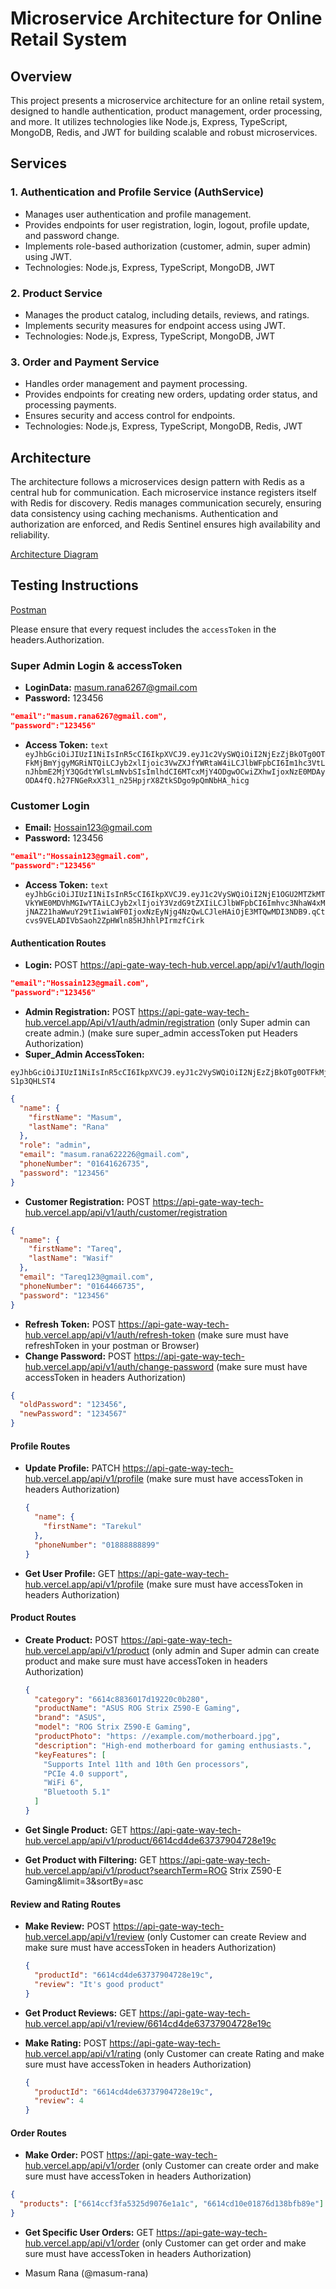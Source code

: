 # Microservice Architecture for Online Retail System

## Overview

This project presents a microservice architecture for an online retail system, designed to handle authentication, product management, order processing, and more. It utilizes technologies like Node.js, Express, TypeScript, MongoDB, Redis, and JWT for building scalable and robust microservices.

## Services

### 1. Authentication and Profile Service (AuthService)

- Manages user authentication and profile management.
- Provides endpoints for user registration, login, logout, profile update, and password change.
- Implements role-based authorization (customer, admin, super admin) using JWT.
- Technologies: Node.js, Express, TypeScript, MongoDB, JWT

### 2. Product Service

- Manages the product catalog, including details, reviews, and ratings.
- Implements security measures for endpoint access using JWT.
- Technologies: Node.js, Express, TypeScript, MongoDB, JWT

### 3. Order and Payment Service

- Handles order management and payment processing.
- Provides endpoints for creating new orders, updating order status, and processing payments.
- Ensures security and access control for endpoints.
- Technologies: Node.js, Express, TypeScript, MongoDB, Redis, JWT

## Architecture

The architecture follows a microservices design pattern with Redis as a central hub for communication. Each microservice instance registers itself with Redis for discovery. Redis manages communication securely, ensuring data consistency using caching mechanisms. Authentication and authorization are enforced, and Redis Sentinel ensures high availability and reliability.

[Architecture Diagram](https://drive.google.com/file/d/1uHGXmPcvCzuoMtaQLprFUnWzfZd1c-7W/view?usp=sharing)

## Testing Instructions

[Postman](https://www.postman.com/blue-rocket-827835/workspace/techhub-microservice/overview)

Please ensure that every request includes the `accessToken` in the headers.Authorization.

### Super Admin Login & accessToken

- **LoginData:** masum.rana6267@gmail.com
- **Password:** 123456

```json
"email":"masum.rana6267@gmail.com",
"password":"123456"
```

- **Access Token:** ```text 
eyJhbGciOiJIUzI1NiIsInR5cCI6IkpXVCJ9.eyJ1c2VySWQiOiI2NjEzZjBkOTg0OTFkMjBmYjgyMGRiNTQiLCJyb2xlIjoic3VwZXJfYWRtaW4iLCJlbWFpbCI6Im1hc3VtLnJhbmE2MjY3QGdtYWlsLmNvbSIsImlhdCI6MTcxMjY4ODgwOCwiZXhwIjoxNzE0MDAyODA4fQ.h27FNGeRxX3l1_n25HpjrX8ZtkSDgo9pQmNbHA_hicg ```

### Customer Login

- **Email:** Hossain123@gmail.com
- **Password:** 123456

```json
"email":"Hossain123@gmail.com",
"password":"123456"
```

- **Access Token:** `text
eyJhbGciOiJIUzI1NiIsInR5cCI6IkpXVCJ9.eyJ1c2VySWQiOiI2NjE1OGU2MTZkMTVkYWE0MDVhMGIwYTAiLCJyb2xlIjoiY3VzdG9tZXIiLCJlbWFpbCI6Imhvc3NhaW4xMjNAZ21haWwuY29tIiwiaWF0IjoxNzEyNjg4NzQwLCJleHAiOjE3MTQwMDI3NDB9.qCtcvs9VELADIVbSaoh2ZpHWln85HJhhlPIrmzfCirk`

#### Authentication Routes

- **Login:** POST https://api-gate-way-tech-hub.vercel.app/api/v1/auth/login

```json
"email":"Hossain123@gmail.com",
"password":"123456"
```

- **Admin Registration:** POST https://api-gate-way-tech-hub.vercel.app/Api/v1/auth/admin/registration
  (only Super admin can create admin.)
  (make sure super_admin accessToken put Headers Authorization)
- **Super_Admin AccessToken:**

```text
eyJhbGciOiJIUzI1NiIsInR5cCI6IkpXVCJ9.eyJ1c2VySWQiOiI2NjEzZjBkOTg0OTFkMjBmYjgyMGRiNTQiLCJyb2xlIjoic3VwZXJfYWRtaW4iLCJlbWFpbCI6Im1hc3VtLnJhbmE2MjY3QGdtYWlsLmNvbSIsImlhdCI6MTcxMjY4NTM5NiwiZXhwIjoxNzEzOTk5Mzk2fQ.m_ATVkWKe3GwUFJiy7_z8oFvKEa8ElZs-S1p3QHLST4
```

```json
{
  "name": {
    "firstName": "Masum",
    "lastName": "Rana"
  },
  "role": "admin",
  "email": "masum.rana622226@gmail.com",
  "phoneNumber": "01641626735",
  "password": "123456"
}
```

- **Customer Registration:** POST https://api-gate-way-tech-hub.vercel.app/api/v1/auth/customer/registration

```json
{
  "name": {
    "firstName": "Tareq",
    "lastName": "Wasif"
  },
  "email": "Tareq123@gmail.com",
  "phoneNumber": "0164466735",
  "password": "123456"
}
```

- **Refresh Token:** POST https://api-gate-way-tech-hub.vercel.app/api/v1/auth/refresh-token
  (make sure must have refreshToken in your postman or Browser)
- **Change Password:** POST https://api-gate-way-tech-hub.vercel.app/api/v1/auth/change-password
  (make sure must have accessToken in headers Authorization)

```json
{
  "oldPassword": "123456",
  "newPassword": "1234567"
}
```

#### Profile Routes

- **Update Profile:** PATCH https://api-gate-way-tech-hub.vercel.app/api/v1/profile
  (make sure must have accessToken in headers Authorization)
  ```json
  {
    "name": {
      "firstName": "Tarekul"
    },
    "phoneNumber": "01888888899"
  }
  ```
- **Get User Profile:** GET https://api-gate-way-tech-hub.vercel.app/api/v1/profile
  (make sure must have accessToken in headers Authorization)

#### Product Routes

- **Create Product:** POST https://api-gate-way-tech-hub.vercel.app/api/v1/product
  (only admin and Super admin can create product and make sure must have accessToken in headers Authorization)

  ```json
  {
    "category": "6614c8836017d19220c0b280",
    "productName": "ASUS ROG Strix Z590-E Gaming",
    "brand": "ASUS",
    "model": "ROG Strix Z590-E Gaming",
    "productPhoto": "https: //example.com/motherboard.jpg",
    "description": "High-end motherboard for gaming enthusiasts.",
    "keyFeatures": [
      "Supports Intel 11th and 10th Gen processors",
      "PCIe 4.0 support",
      "WiFi 6",
      "Bluetooth 5.1"
    ]
  }
  ```

- **Get Single Product:** GET https://api-gate-way-tech-hub.vercel.app/api/v1/product/6614cd4de63737904728e19c

- **Get Product with Filtering:** GET https://api-gate-way-tech-hub.vercel.app/api/v1/product?searchTerm=ROG Strix Z590-E Gaming&limit=3&sortBy=asc

#### Review and Rating Routes

- **Make Review:** POST https://api-gate-way-tech-hub.vercel.app/api/v1/review
  (only Customer can create Review and make sure must have accessToken in headers Authorization)

  ```json
  {
    "productId": "6614cd4de63737904728e19c",
    "review": "It's good product"
  }
  ```

- **Get Product Reviews:** GET https://api-gate-way-tech-hub.vercel.app/api/v1/review/6614cd4de63737904728e19c
- **Make Rating:** POST https://api-gate-way-tech-hub.vercel.app/api/v1/rating
  (only Customer can create Rating and make sure must have accessToken in headers Authorization)

  ```json
  {
    "productId": "6614cd4de63737904728e19c",
    "review": 4
  }
  ```

#### Order Routes

- **Make Order:** POST https://api-gate-way-tech-hub.vercel.app/api/v1/order
  (only Customer can create order and make sure must have accessToken in headers Authorization)

```json
{
  "products": ["6614ccf3fa5325d9076e1a1c", "6614cd10e01876d138bfb89e"]
}
```

- **Get Specific User Orders:** GET https://api-gate-way-tech-hub.vercel.app/api/v1/order
  (only Customer can get order and make sure must have accessToken in headers Authorization)

- Masum Rana (@masum-rana)



